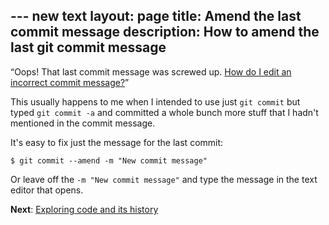 --- new text
layout: page
title: Amend the last commit message
description: How to amend the last git commit message
---

&ldquo;Oops!  That last commit message was screwed up.
[How do I edit an incorrect commit message?](http://stackoverflow.com/questions/179123/how-do-i-edit-an-incorrect-commit-message-in-git)&rdquo;

This usually happens to me when I intended to use just `git commit`
but typed `git commit -a` and committed a whole bunch more stuff
that I hadn't mentioned in the commit message.

It's easy to fix just the message for the last commit:

    $ git commit --amend -m "New commit message"

Or leave off the `-m "New commit message"` and type the message in the
text editor that opens.

**Next**: [Exploring code and its history](exploring_code.html)

